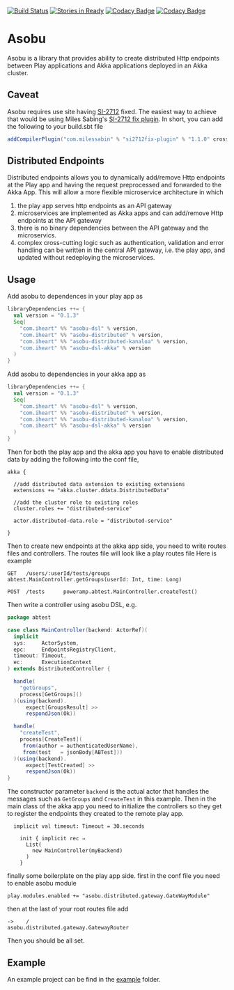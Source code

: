 [![Build Status](https://travis-ci.org/iheartradio/asobu.svg)](https://travis-ci.org/iheartradio/asobu)
[![Stories in Ready](https://badge.waffle.io/iheartradio/asobu.svg?label=ready&title=Ready)](http://waffle.io/iheartradio/asobu)
[![Codacy Badge](https://api.codacy.com/project/badge/coverage/a5d2ce7f42234a0f8091b1add11696a6)](https://www.codacy.com/app/kailuo-wang/asobu)
[![Codacy Badge](https://api.codacy.com/project/badge/grade/a5d2ce7f42234a0f8091b1add11696a6)](https://www.codacy.com/app/kailuo-wang/asobu)


# Asobu

Asobu is a library that provides ability to create distributed Http endpoints between Play applications and Akka applications deployed in an Akka cluster.

## Caveat
Asobu requires use site having [SI-2712](https://issues.scala-lang.org/browse/SI-2712) fixed. The easiest way to achieve that would be using Miles Sabing's [SI-2712 fix plugin](https://github.com/milessabin/si2712fix-plugin). In short, you can add the following to your build.sbt file

```Scala
addCompilerPlugin("com.milessabin" % "si2712fix-plugin" % "1.1.0" cross CrossVersion.full)
```

## Distributed Endpoints

Distributed endpoints allows you to dynamically add/remove Http endpoints at the Play app and having the request preprocessed and forwarded to the Akka App. This will allow a more flexible microservice architecture in which

1. the play app serves http endpoints as an API gateway
2. microservices are implemented as Akka apps and can add/remove Http endpoints at the API gateway
3. there is no binary dependencies between the API gateway and the microservics.
4. complex cross-cutting logic such as authentication, validation and error handling can be written in the central API gateway, i.e. the play app, and updated without redeploying the microservices.

## Usage

Add asobu to dependences in your play app as

```Scala
libraryDependencies ++= {
  val version = "0.1.3"
  Seq(
    "com.iheart" %% "asobu-dsl" % version,
    "com.iheart" %% "asobu-distributed" % version,
    "com.iheart" %% "asobu-distributed-kanaloa" % version,
    "com.iheart" %% "asobu-dsl-akka" % version
  )
}

```
Add asobu to dependencies in your akka app as

```Scala
libraryDependencies ++= {
  val version = "0.1.3"
  Seq(
    "com.iheart" %% "asobu-dsl" % version,
    "com.iheart" %% "asobu-distributed" % version,
    "com.iheart" %% "asobu-distributed-kanaloa" % version,
    "com.iheart" %% "asobu-dsl-akka" % version
  )
}

```

Then for both the play app and the akka app you have to enable distributed data by adding the following into the conf file,

```
akka {

  //add distributed data extension to existing extensions
  extensions += "akka.cluster.ddata.DistributedData"

  //add the cluster role to existing roles
  cluster.roles += "distributed-service"

  actor.distributed-data.role = "distributed-service"

}

```

Then to create new endpoints at the akka app side, you need to write routes files and controllers.
The routes file will look like a play routes file
Here is example

```
GET   /users/:userId/tests/groups    abtest.MainController.getGroups(userId: Int, time: Long)

POST  /tests      poweramp.abtest.MainController.createTest()
```

Then write a controller using asobu DSL, e.g.
```scala
package abtest

case class MainController(backend: ActorRef)(
  implicit
  sys:     ActorSystem,
  epc:     EndpointsRegistryClient,
  timeout: Timeout,
  ec:      ExecutionContext
) extends DistributedController {

  handle(
    "getGroups",
    process[GetGroups]()
  )(using(backend).
      expect[GroupsResult] >>
      respondJson(Ok))

  handle(
    "createTest",
    process[CreateTest](
     from(author = authenticatedUserName),
     from(test   = jsonBody[ABTest]))
  )(using(backend).
      expect[TestCreated] >>
      respondJson(Ok))
}

```

The constructor parameter `backend` is the actual actor that handles the messages such as `GetGroups` and `CreateTest` in this example.
Then in the main class of the akka app you need to initialize the controllers so they get to register the endpoints they created to the remote play app.
```
  implicit val timeout: Timeout = 30.seconds

    init { implicit rec ⇒
      List(
        new MainController(myBackend)
      )
    }

```

finally some boilerplate on the play app side.
first in the conf file you need to enable asobu module
```
play.modules.enabled += "asobu.distributed.gateway.GateWayModule"
```

then at the last of your root routes file add
```
->    /                         asobu.distributed.gateway.GatewayRouter
```

Then you should be all set.


## Example

An example project can be find in the [example](/example) folder.

